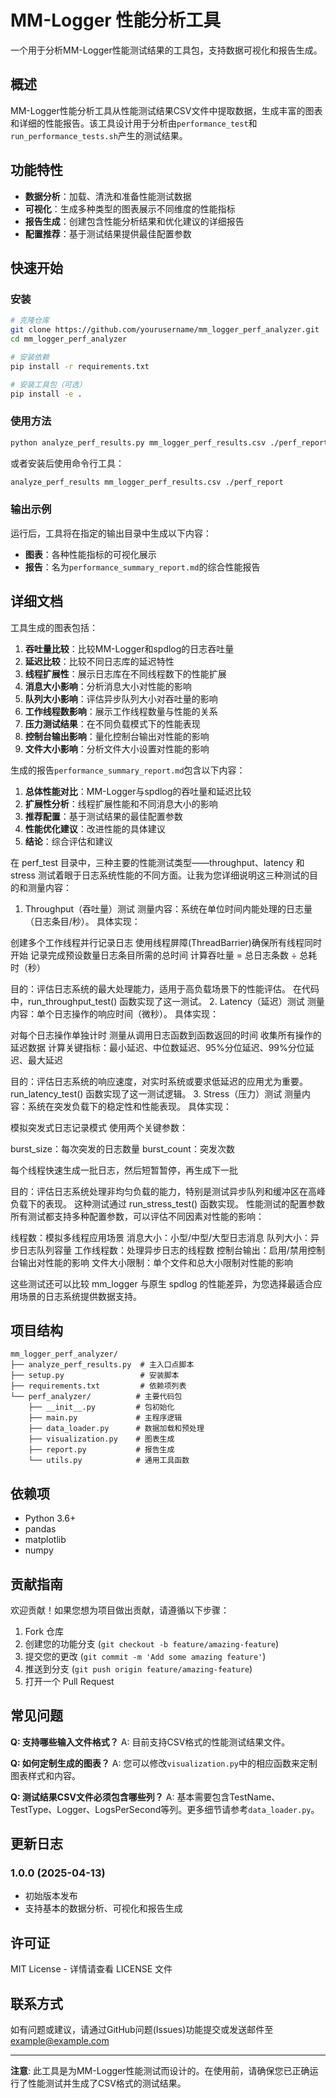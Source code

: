 # MM-Logger 性能分析工具

一个用于分析MM-Logger性能测试结果的工具包，支持数据可视化和报告生成。

## 概述

MM-Logger性能分析工具从性能测试结果CSV文件中提取数据，生成丰富的图表和详细的性能报告。该工具设计用于分析由`performance_test`和`run_performance_tests.sh`产生的测试结果。

## 功能特性

- **数据分析**：加载、清洗和准备性能测试数据
- **可视化**：生成多种类型的图表展示不同维度的性能指标
- **报告生成**：创建包含性能分析结果和优化建议的详细报告
- **配置推荐**：基于测试结果提供最佳配置参数

## 快速开始

### 安装

```bash
# 克隆仓库
git clone https://github.com/yourusername/mm_logger_perf_analyzer.git
cd mm_logger_perf_analyzer

# 安装依赖
pip install -r requirements.txt

# 安装工具包（可选）
pip install -e .
```

### 使用方法

```bash
python analyze_perf_results.py mm_logger_perf_results.csv ./perf_report
```

或者安装后使用命令行工具：

```bash
analyze_perf_results mm_logger_perf_results.csv ./perf_report
```

### 输出示例

运行后，工具将在指定的输出目录中生成以下内容：

- **图表**：各种性能指标的可视化展示
- **报告**：名为`performance_summary_report.md`的综合性能报告

## 详细文档

工具生成的图表包括：

1. **吞吐量比较**：比较MM-Logger和spdlog的日志吞吐量
2. **延迟比较**：比较不同日志库的延迟特性
3. **线程扩展性**：展示日志库在不同线程数下的性能扩展
4. **消息大小影响**：分析消息大小对性能的影响
5. **队列大小影响**：评估异步队列大小对吞吐量的影响
6. **工作线程数影响**：展示工作线程数量与性能的关系
7. **压力测试结果**：在不同负载模式下的性能表现
8. **控制台输出影响**：量化控制台输出对性能的影响
9. **文件大小影响**：分析文件大小设置对性能的影响

生成的报告`performance_summary_report.md`包含以下内容：

1. **总体性能对比**：MM-Logger与spdlog的吞吐量和延迟比较
2. **扩展性分析**：线程扩展性能和不同消息大小的影响
3. **推荐配置**：基于测试结果的最佳配置参数
4. **性能优化建议**：改进性能的具体建议
5. **结论**：综合评估和建议

在 perf_test 目录中，三种主要的性能测试类型——throughput、latency 和 stress 测试着眼于日志系统性能的不同方面。让我为您详细说明这三种测试的目的和测量内容：
1. Throughput（吞吐量）测试
测量内容：系统在单位时间内能处理的日志量（日志条目/秒）。
具体实现：

创建多个工作线程并行记录日志
使用线程屏障(ThreadBarrier)确保所有线程同时开始
记录完成预设数量日志条目所需的总时间
计算吞吐量 = 总日志条数 ÷ 总耗时（秒）

目的：评估日志系统的最大处理能力，适用于高负载场景下的性能评估。
在代码中，run_throughput_test() 函数实现了这一测试。
2. Latency（延迟）测试
测量内容：单个日志操作的响应时间（微秒）。
具体实现：

对每个日志操作单独计时
测量从调用日志函数到函数返回的时间
收集所有操作的延迟数据
计算关键指标：最小延迟、中位数延迟、95%分位延迟、99%分位延迟、最大延迟

目的：评估日志系统的响应速度，对实时系统或要求低延迟的应用尤为重要。
run_latency_test() 函数实现了这一测试逻辑。
3. Stress（压力）测试
测量内容：系统在突发负载下的稳定性和性能表现。
具体实现：

模拟突发式日志记录模式
使用两个关键参数：

burst_size：每次突发的日志数量
burst_count：突发次数


每个线程快速生成一批日志，然后短暂暂停，再生成下一批

目的：评估日志系统处理非均匀负载的能力，特别是测试异步队列和缓冲区在高峰负载下的表现。
这种测试通过 run_stress_test() 函数实现。
性能测试的配置参数
所有测试都支持多种配置参数，可以评估不同因素对性能的影响：

线程数：模拟多线程应用场景
消息大小：小型/中型/大型日志消息
队列大小：异步日志队列容量
工作线程数：处理异步日志的线程数
控制台输出：启用/禁用控制台输出对性能的影响
文件大小限制：单个文件和总大小限制对性能的影响

这些测试还可以比较 mm_logger 与原生 spdlog 的性能差异，为您选择最适合应用场景的日志系统提供数据支持。

## 项目结构

```
mm_logger_perf_analyzer/
├── analyze_perf_results.py  # 主入口点脚本
├── setup.py                 # 安装脚本
├── requirements.txt         # 依赖项列表
└── perf_analyzer/          # 主要代码包
    ├── __init__.py         # 包初始化
    ├── main.py             # 主程序逻辑
    ├── data_loader.py      # 数据加载和预处理
    ├── visualization.py    # 图表生成
    ├── report.py           # 报告生成
    └── utils.py            # 通用工具函数
```

## 依赖项

- Python 3.6+
- pandas
- matplotlib
- numpy

## 贡献指南

欢迎贡献！如果您想为项目做出贡献，请遵循以下步骤：

1. Fork 仓库
2. 创建您的功能分支 (`git checkout -b feature/amazing-feature`)
3. 提交您的更改 (`git commit -m 'Add some amazing feature'`)
4. 推送到分支 (`git push origin feature/amazing-feature`)
5. 打开一个 Pull Request

## 常见问题

**Q: 支持哪些输入文件格式？**
A: 目前支持CSV格式的性能测试结果文件。

**Q: 如何定制生成的图表？**
A: 您可以修改`visualization.py`中的相应函数来定制图表样式和内容。

**Q: 测试结果CSV文件必须包含哪些列？**
A: 基本需要包含TestName、TestType、Logger、LogsPerSecond等列。更多细节请参考`data_loader.py`。

## 更新日志

### 1.0.0 (2025-04-13)
- 初始版本发布
- 支持基本的数据分析、可视化和报告生成

## 许可证

MIT License - 详情请查看 LICENSE 文件

## 联系方式

如有问题或建议，请通过GitHub问题(Issues)功能提交或发送邮件至 example@example.com

---

**注意**: 此工具是为MM-Logger性能测试而设计的。在使用前，请确保您已正确运行了性能测试并生成了CSV格式的测试结果。
